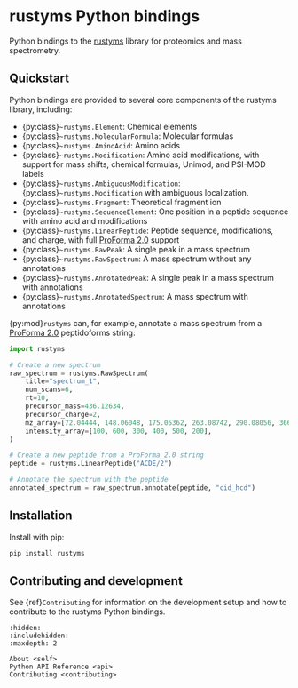 # rustyms Python bindings

Python bindings to the [rustyms](https://docs.rs/rustyms/) library for proteomics
and mass spectrometry.

## Quickstart

Python bindings are provided to several core components of the rustyms library, including:

- {py:class}`~rustyms.Element`: Chemical elements
- {py:class}`~rustyms.MolecularFormula`: Molecular formulas
- {py:class}`~rustyms.AminoAcid`: Amino acids
- {py:class}`~rustyms.Modification`: Amino acid modifications, with support for mass shifts,
  chemical formulas, Unimod, and PSI-MOD labels
- {py:class}`~rustyms.AmbiguousModification`: {py:class}`~rustyms.Modification` with ambiguous
  localization.
- {py:class}`~rustyms.Fragment`: Theoretical fragment ion
- {py:class}`~rustyms.SequenceElement`: One position in a peptide sequence with amino acid and
  modifications
- {py:class}`~rustyms.LinearPeptide`: Peptide sequence, modifications, and charge, with full
  [ProForma 2.0](https://proforma.readthedocs.io) support
- {py:class}`~rustyms.RawPeak`: A single peak in a mass spectrum
- {py:class}`~rustyms.RawSpectrum`: A mass spectrum without any annotations
- {py:class}`~rustyms.AnnotatedPeak`: A single peak in a mass spectrum with annotations
- {py:class}`~rustyms.AnnotatedSpectrum`: A mass spectrum with annotations

{py:mod}`rustyms` can, for example, annotate a mass spectrum from a
[ProForma 2.0](https://proforma.readthedocs.io) peptidoforms string:

```python
import rustyms

# Create a new spectrum
raw_spectrum = rustyms.RawSpectrum(
    title="spectrum_1",
    num_scans=6,
    rt=10,
    precursor_mass=436.12634,
    precursor_charge=2,
    mz_array=[72.04444, 148.06048, 175.05362, 263.08742, 290.08056, 366.09661],
    intensity_array=[100, 600, 300, 400, 500, 200],
)

# Create a new peptide from a ProForma 2.0 string
peptide = rustyms.LinearPeptide("ACDE/2")

# Annotate the spectrum with the peptide
annotated_spectrum = raw_spectrum.annotate(peptide, "cid_hcd")
```

## Installation

Install with pip:

```bash
pip install rustyms
```

## Contributing and development

See {ref}`Contributing` for information on the development setup and how to contribute to the
rustyms Python bindings.

```{toctree}
:hidden:
:includehidden:
:maxdepth: 2

About <self>
Python API Reference <api>
Contributing <contributing>
```
